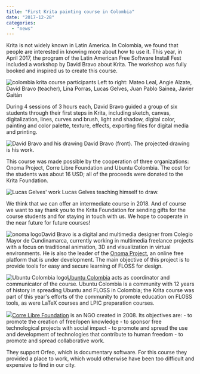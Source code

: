 ```yaml
---
title: "First Krita painting course in Colombia"
date: "2017-12-28"
categories: 
  - "news"
---
```


Krita is not widely known in Latin America. In Colombia, we found that people are interested in knowing more about how to use it. This year, in April 2017, the program of the Latin American Free Software Install Fest included a workshop by David Bravo about Krita. The workshop was fully booked and inspired us to create this course.

![colombia krita course participants](/images/posts/2017/photo_2017-12-09_17-11-31.jpg) Left to right: Mateo Leal, Angie Alzate, David Bravo (teacher), Lina Porras, Lucas Gelves, Juan Pablo Sainea, Javier Gaitán

During 4 sessions of 3 hours each, David Bravo guided a group of six students through their first steps in Krita, including sketch, canvas, digitalization, lines, curves and brush, light and shadow, digital color, painting and color palette, texture, effects, exporting files for digital media and printing.

![David Bravo and his drawing](/images/posts/2017/photo_2017-12-09_17-11-30.jpg) David Bravo (front). The projected drawing is his work.

This course was made possible by the cooperation of three organizations: Onoma Project, Corre Libre Foundation and Ubuntu Colombia. The cost for the students was about 16 USD; all of the proceeds were donated to the Krita Foundation.

![Lucas Gelves' work](/images/posts/2017/photo_2017-12-09_17-11-34.jpg) Lucas Gelves teaching himself to draw.

We think that we can offer an intermediate course in 2018. And of course we want to say thank you to the Krita Foundation for sending gifts for the course students and for staying in touch with us. We hope to cooperate in the near future for future courses!

![onoma logo](/images/posts/2017/onoma-thumbnail.png)David Bravo is a digital and multimedia designer from Colegio Mayor de Cundinamarca, currently working in multimedia freelance projects with a focus on traditional animation, 3D and visualization in virtual environments. He is also the leader of the [Onoma Project](http://onomaproject.org), an online free platform that is under development. The main objective of this project is to provide tools for easy and secure learning of FLOSS for design.

![Ubuntu Colombia logo](/images/posts/2017/ubuntucolombia-thumbnail.png)[Ubuntu Colombia](http://ubuntu-co.com) acts as coordinator and communicator of the course. Ubuntu Colombia is a community with 12 years of history in spreading Ubuntu and FLOSS in Colombia; the Krita course was part of this year's efforts of the community to promote education on FLOSS tools, as were LaTeX courses and LPIC preparation courses.

![](/images/posts/2017/correlibre-logo.png)[Corre Libre Foundation](http://www.correlibre.org/co/) is an NGO created in 2008. Its objectives are: - to promote the creation of free/open knowledge - to sponsor free technological projects with social impact - to promote and spread the use and development of technologies that contribute to human freedom - to promote and spread collaborative work.

They support Orfeo, which is documentary software. For this course they provided a place to work, which would otherwise have been too difficult and expensive to find in our city.

